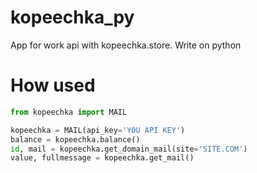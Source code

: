 # kopeechka_py
App for work api with kopeechka.store. Write on python

# How used

```python
from kopeechka import MAIL

kopeechka = MAIL(api_key='YOU API KEY')
balance = kopeechka.balance()
id, mail = kopeechka.get_domain_mail(site='SITE.COM')
value, fullmessage = kopeechka.get_mail()

```

